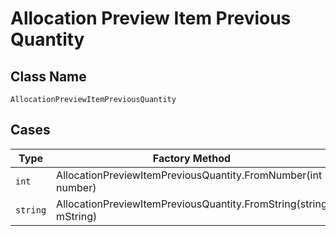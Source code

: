 
# Allocation Preview Item Previous Quantity

## Class Name

`AllocationPreviewItemPreviousQuantity`

## Cases

| Type | Factory Method |
|  --- | --- |
| `int` | AllocationPreviewItemPreviousQuantity.FromNumber(int number) |
| `string` | AllocationPreviewItemPreviousQuantity.FromString(string mString) |

